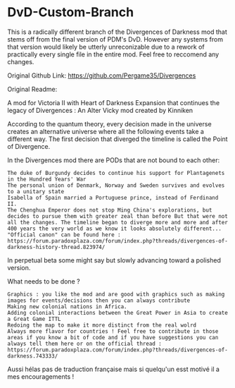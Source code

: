 # DvD-Custom-Branch
This is a radically different branch of the Divergences of Darkness mod that stems off from the final version of PDM's DvD. However any systems from that version would likely be utterly unreconizable due to a rework of practically every single file in the entire mod. Feel free to reccomend any changes.

Original Github Link: https://github.com/Pergame35/Divergences

Original Readme:

A mod for Victoria II with Heart of Darkness Expansion that continues the legacy of Divergences : An Alter Vicky mod created by Kinniken

According to the quantum theory, every decision made in the universe creates an alternative universe where all the following events take a different way. The first decision that diverged the timeline is called the Point of Divergence.

In the Divergences mod there are PODs that are not bound to each other:

    The duke of Burgundy decides to continue his support for Plantagenets in the Hundred Years' War
    The personal union of Denmark, Norway and Sweden survives and evolves to a unitary state
    Isabella of Spain married a Portuguese prince, instead of Ferdinand II.
    The Chenghua Emperor does not stop Ming China's explorations, but decides to pursue them with greater zeal than before But that were not all the changes. The timeline began to diverge more and more and after 400 years the very world as we know it looks absolutely different... "Official canon" can be found here : https://forum.paradoxplaza.com/forum/index.php?threads/divergences-of-darkness-history-thread.823974/

In perpetual beta some might say but slowly advancing toward a polished version.

What needs to be done ?

    Graphics : you like the mod and are good with graphics such as making images for events/decisions then you can always contribute
    Making new colonial nations in Africa.
    Adding colonial interactions between the Great Power in Asia to create a Great Game ITTL
    Redoing the map to make it more distinct from the real wolrd
    Always more flavor for countries ! Feel free to contribute in those areas if you know a bit of code and if you have suggestions you can always tell them here or on the official thread : https://forum.paradoxplaza.com/forum/index.php?threads/divergences-of-darkness.743333/

Aussi hélas pas de traduction française mais si quelqu'un esst motivé il a mes encouragements !

